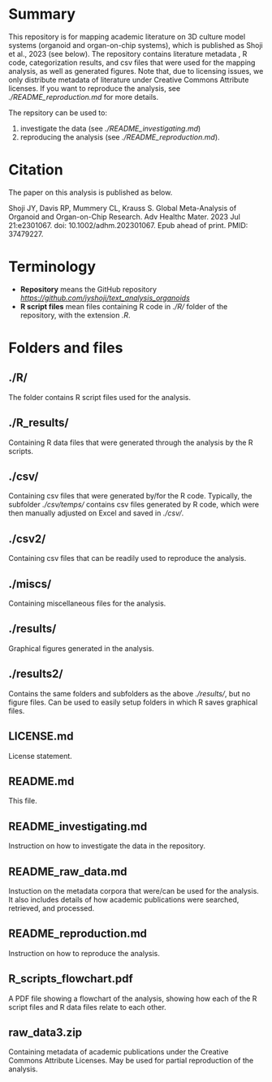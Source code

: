 # Summary

This repository is for mapping academic literature on 3D culture model systems (organoid and organ-on-chip systems), which is published as Shoji et al., 2023 (see below). The repository contains literature metadata , R code, categorization results, and csv files that were used for the mapping analysis, as well as generated figures. Note that, due to licensing issues, we only distribute metadata of literature under Creative Commons Attribute licenses. If you want to reproduce the analysis, see *./README_reproduction.md* for more details.

The repsitory can be used to: 
1. investigate the data (see *./README_investigating.md*)
2. reproducing the analysis (see *./README_reproduction.md*).

# Citation

The paper on this analysis is published as below. 

Shoji JY, Davis RP, Mummery CL, Krauss S. 
Global Meta-Analysis of Organoid and Organ-on-Chip Research. 
Adv Healthc Mater. 2023 Jul 21:e2301067. 
doi: 10.1002/adhm.202301067. 
Epub ahead of print. PMID: 37479227.

# Terminology

- **Repository** means the GitHub repository *https://github.com/jyshoji/text_analysis_organoids*
- **R script files** mean files containing R code in *./R/* folder of the repository, with the extension *.R*.

# Folders and files

## ./R/

The folder contains R script files used for the analysis.


## ./R_results/

Containing R data files that were generated through the analysis by the R scripts.

## ./csv/

Containing csv files that were generated by/for the R code. Typically, the subfolder *./csv/temps/* contains csv files generated by R code, which were then manually adjusted on Excel and saved in *./csv/*.

## ./csv2/

Containing csv files that can be readily used to reproduce the analysis. 

## ./miscs/

Containing miscellaneous files for the analysis. 

## ./results/

Graphical figures generated in the analysis.

## ./results2/

Contains the same folders and subfolders as the above *./results/*, but no figure files. Can be used to easily setup folders in which R saves graphical files.  

## LICENSE.md

License statement.

## README.md

This file.

## README_investigating.md
Instruction on how to investigate the data in the repository.

## README_raw_data.md
Instuction on the metadata corpora that were/can be used for the analysis. It also includes details of how academic publications were searched, retrieved, and processed. 

## README_reproduction.md
Instruction on how to reproduce the analysis.


## R_scripts_flowchart.pdf

A PDF file showing a flowchart of the analysis, showing how each of the R script files and R data files relate to each other.


## raw_data3.zip

Containing metadata of academic publications under the Creative Commons Attribute Licenses. May be used for partial reproduction of the analysis.